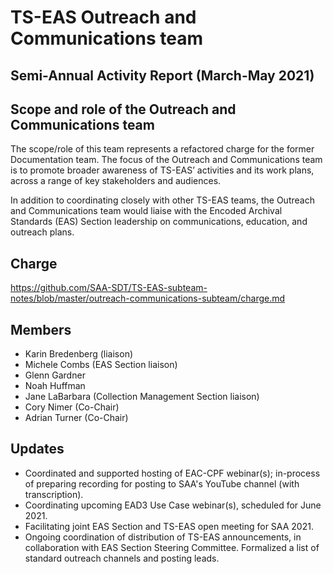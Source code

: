 # TS-EAS Outreach and Communications team
## Semi-Annual Activity Report (March-May 2021)


## Scope and role of the Outreach and Communications team
The scope/role of this team represents a refactored charge for the former Documentation team. The focus of the Outreach and Communications team is to promote broader awareness of TS-EAS’ activities and its work plans, across a range of key stakeholders and audiences.

In addition to coordinating closely with other TS-EAS teams, the Outreach and Communications team would liaise with the Encoded Archival Standards (EAS) Section leadership on communications, education, and outreach plans.

## Charge
https://github.com/SAA-SDT/TS-EAS-subteam-notes/blob/master/outreach-communications-subteam/charge.md

## Members
- Karin Bredenberg (liaison)
- Michele Combs (EAS Section liaison)
- Glenn Gardner
- Noah Huffman
- Jane LaBarbara (Collection Management Section liaison)
- Cory Nimer (Co-Chair)
- Adrian Turner (Co-Chair)


## Updates 
- Coordinated and supported hosting of EAC-CPF webinar(s); in-process of preparing recording for posting to SAA's YouTube channel (with transcription).
- Coordinating upcoming EAD3 Use Case webinar(s), scheduled for June 2021.
- Facilitating joint EAS Section and TS-EAS open meeting for SAA 2021.
- Ongoing coordination of distribution of TS-EAS announcements, in collaboration with EAS Section Steering Committee. Formalized a list of standard outreach channels and posting leads.
